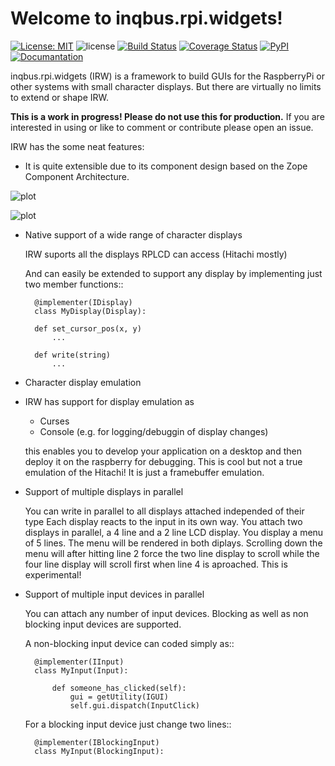 Welcome to inqbus.rpi.widgets!
==============================
[![License: MIT](https://img.shields.io/badge/License-MIT-green.svg)](https://opensource.org/licenses/MIT)
![license](https://img.shields.io/github/license/inqbus/rpi_widgets?style=flat-square)
[![Build Status](https://travis-ci.org/inqbus/rpi_widgets.svg?branch=main)](https://travis-ci.org/inqbus/rpi_widgets)
[![Coverage Status](https://coveralls.io/repos/github/inqbus/rpi_widgets/badge.svg?branch=main)](https://coveralls.io/github/inqbus/rpi_widgets?branch=main)
[![PyPI](https://img.shields.io/pypi/v/rpi_widgets)](https://pypi.org/project/rpi_widgets/)
[![Documantation](https://img.shields.io/readthedocs/rpi_widgets.svg)](https://rpi_widgets.readthedocs.io/en/latest/)

inqbus.rpi.widgets (IRW) is a framework to build GUIs for the RaspberryPi or other systems with small character displays.
But there are virtually no limits to extend or shape IRW.

**This is a work in progress! Please do not use this for production.**
If you are interested in using or like to comment or contribute please open an issue.


IRW has the some neat features:

 * It is quite extensible due to its component design based on the Zope Component Architecture.


![plot](../master/doc/source/diagram_input.png)

![plot](../master/doc/source/diagram_output.png)


 * Native support of a wide range of character displays

     IRW suports all the displays RPLCD can access (Hitachi mostly)

     And can easily be extended to support any display by implementing just two member functions::

         @implementer(IDisplay)
         class MyDisplay(Display):

         def set_cursor_pos(x, y)
             ...

         def write(string)
             ...

 * Character display emulation
  - IRW has support for display emulation as
    * Curses
    * Console (e.g. for logging/debuggin of display changes)

    this enables you to develop your application on a desktop and then deploy it on the raspberry for debugging.
    This is cool but not a true emulation of the Hitachi! It is just a framebuffer emulation.

 * Support of multiple displays in parallel

     You can write in parallel to all displays attached independed of their type
     Each display reacts to the input in its own way. 
     You attach two displays in parallel, a 4 line and a 2 line LCD display. You display a menu of 5 lines. The menu will be rendered in both diplays. Scrolling down the menu will after hitting line 2 force the two line display to scroll while the four line display will scroll first when line 4 is aproached. This is experimental!

 * Support of multiple input devices in parallel

     You can attach any number of input devices.
     Blocking as well as non blocking input devices are supported.

     A non-blocking input device can coded simply as::

         @implementer(IInput)
         class MyInput(Input):

             def someone_has_clicked(self):
                 gui = getUtility(IGUI)
                 self.gui.dispatch(InputClick)

     For a blocking input device just change two lines::

         @implementer(IBlockingInput)
         class MyInput(BlockingInput):

